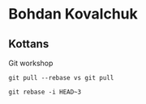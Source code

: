 # Bohdan Kovalchuk

## Kottans

Git workshop

`git pull --rebase vs git pull`

`git rebase -i HEAD~3`
